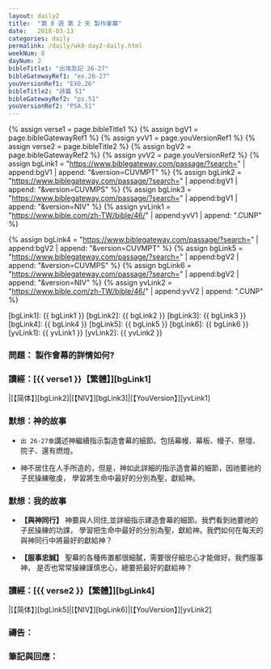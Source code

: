 ```yaml
---
layout: daily2
title:  "第 8 週 第 2 天 製作會幕"
date:   2018-03-13
categories: daily
permalink: /daily/wk8-day2-daily.html
weekNum: 8
dayNum: 2
bibleTitle1: "出埃及記 26-27"
bibleGatewayRef1: "ex.26-27"
youVersionRef1: "EXO.26"
bibleTitle2: "詩篇 51"
bibleGatewayRef2: "ps.51"
youVersionRef2: "PSA.51"
---
```


{% assign verse1 = page.bibleTitle1 %}
{% assign bgV1 = page.bibleGatewayRef1 %}
{% assign yvV1 = page.youVersionRef1 %}
{% assign verse2 = page.bibleTitle2 %}
{% assign bgV2 = page.bibleGatewayRef2 %}
{% assign yvV2 = page.youVersionRef2 %}
{% assign bgLink1 = "https://www.biblegateway.com/passage/?search=" | append:bgV1 | append: "&version=CUVMPT" %}
{% assign bgLink2 = "https://www.biblegateway.com/passage/?search=" | append:bgV1 | append: "&version=CUVMPS" %}
{% assign bgLink3 = "https://www.biblegateway.com/passage/?search=" | append:bgV1 | append: "&version=NIV" %}
{% assign yvLink1 = "https://www.bible.com/zh-TW/bible/46/" | append:yvV1 | append: ".CUNP" %}

{% assign bgLink4 = "https://www.biblegateway.com/passage/?search=" | append:bgV2 | append: "&version=CUVMPT" %}
{% assign bgLink5 = "https://www.biblegateway.com/passage/?search=" | append:bgV2 | append: "&version=CUVMPS" %}
{% assign bgLink6 = "https://www.biblegateway.com/passage/?search=" | append:bgV2 | append: "&version=NIV" %}
{% assign yvLink2 = "https://www.bible.com/zh-TW/bible/46/" | append:yvV2 | append: ".CUNP" %}

[bgLink1]: {{ bgLink1 }}
[bgLink2]: {{ bgLink2 }}
[bgLink3]: {{ bgLink3 }}
[bgLink4]: {{ bgLink4 }}
[bgLink5]: {{ bgLink5 }}
[bgLink6]: {{ bgLink6 }}
[yvLink1]: {{ yvLink1 }}
[yvLink2]: {{ yvLink2 }}



### 問題： 製作會幕的詳情如何?

### 讀經：[{{ verse1 }}【繁體】][bgLink1] 

|[【简体】][bgLink2]|[【NIV】][bgLink3]|[【YouVersion】][yvLink1] 

### 默想：神的故事 
+ `出 26-27章`講述神繼續指示製造會幕的細節。包括幕幔、幕板、幔子、祭壇、院子、還有燃燈。

+ 神不居住在人手所造的，但是，神如此詳細的指示造會幕的細節，因祂要祂的子民操練敬虔，
學習將生命中最好的分別為聖，獻給神。

### 默想：我的故事 
+ **【與神同行】** 神要與人同住,並詳細指示建造會幕的細節。我們看到祂要祂的子民操練的功課，
學習把生命中最好的分別為聖，獻給神。我們如何在每天的與神同行中將最好的獻給神？

+ **【服事忠誠】** 聖幕的各種佈置都很細膩，需要很仔細忠心才能做好。我們服事神，
是否也常常操練謹慎忠心，總要把最好的獻給神？

### 讀經：[{{ verse2 }}【繁體】][bgLink4]

|[【简体】][bgLink5]|[【NIV】][bgLink6]|[【YouVersion】][yvLink2]

### 禱告：

### 筆記與回應：
